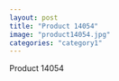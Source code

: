 ```yaml
---
layout: post
title: "Product 14054"
image: "product14054.jpg"
categories: "category1"
---
```

Product 14054
